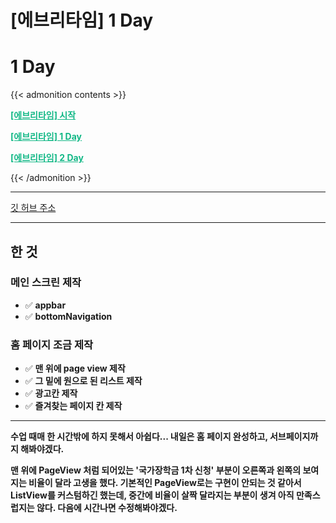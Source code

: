 # [에브리타임] 1 Day


# 1 Day

{{< admonition contents >}}

<a aria-current="page" class="active" href="https://jyukki97.github.io/start/" style="color: rgb(18, 184, 134); font-weight: bold;">[에브리타임] 시작</a>

<a aria-current="page" class="active" href="https://jyukki97.github.io/1day/" style="color: rgb(18, 184, 134); font-weight: bold;">[에브리타임] 1 Day</a>

<a aria-current="page" class="active" href="https://jyukki97.github.io/2day/" style="color: rgb(18, 184, 134); font-weight: bold;">[에브리타임] 2 Day</a>

{{< /admonition >}}

___

[깃 허브 주소](https://github.com/jyukki97/Flutter-Every-Time-Clone/tree/main/flutter_app)

___

## 한 것

### 메인 스크린 제작

- ✅ **appbar**
- ✅ **bottomNavigation**

### 홈 페이지 조금 제작

- ✅ **맨 위에 page view 제작**
- ✅ **그 밑에 원으로 된 리스트 제작**
- ✅ **광고칸 제작**
- ✅ **즐겨찾는 페이지 칸 제작**   

___

**수업 때매 한 시간밖에 하지 못해서 아쉽다... 내일은 홈 페이지 완성하고, 서브페이지까지 해봐야겠다.**  

**맨 위에 PageView 처럼 되어있는 '국가장학금 1차 신청' 부분이 오른쪽과 왼쪽의 보여지는 비율이 달라 고생을 했다. 기본적인 PageView로는 구현이 안되는 것 같아서 ListView를 커스텀하긴 했는데, 중간에 비율이 살짝 달라지는 부분이 생겨 아직 만족스럽지는 않다. 다음에 시간나면 수정해봐야겠다.**
